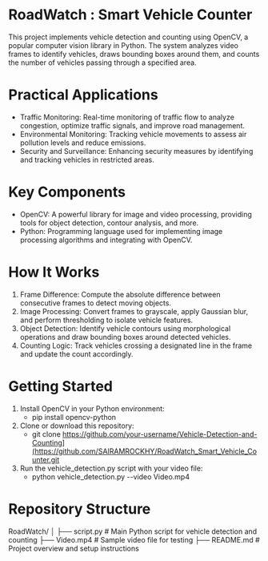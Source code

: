 # RoadWatch : Smart Vehicle Counter

This project implements vehicle detection and counting using OpenCV, a popular computer vision library in Python. The system analyzes video frames to identify vehicles, draws bounding boxes around them, and counts the number of vehicles passing through a specified area.
 
# Practical Applications

  - Traffic Monitoring: Real-time monitoring of traffic flow to analyze congestion, optimize traffic signals, and improve road management.
  - Environmental Monitoring: Tracking vehicle movements to assess air pollution levels and reduce emissions.
  - Security and Surveillance: Enhancing security measures by identifying and tracking vehicles in restricted areas.

# Key Components

  - OpenCV: A powerful library for image and video processing, providing tools for object detection, contour analysis, and more.
  - Python: Programming language used for implementing image processing algorithms and integrating with OpenCV.

# How It Works
  1. Frame Difference: Compute the absolute difference between consecutive frames to detect moving objects.
  2. Image Processing: Convert frames to grayscale, apply Gaussian blur, and perform thresholding to isolate vehicle features.
  3. Object Detection: Identify vehicle contours using morphological operations and draw bounding boxes around detected vehicles.
  4. Counting Logic: Track vehicles crossing a designated line in the frame and update the count accordingly.

# Getting Started

  1. Install OpenCV in your Python environment: 
     - pip install opencv-python
  2. Clone or download this repository:
     - git clone https://github.com/your-username/Vehicle-Detection-and-Counting](https://github.com/SAIRAMROCKHY/RoadWatch_Smart_Vehicle_Counter.git
  3. Run the vehicle_detection.py script with your video file:
     - python vehicle_detection.py --video Video.mp4
# Repository Structure

RoadWatch/
│
├── script.py      # Main Python script for vehicle detection and counting
├── Video.mp4                 # Sample video file for testing
├── README.md                 # Project overview and setup instructions
